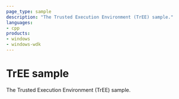 ```yaml
---
page_type: sample
description: "The Trusted Execution Environment (TrEE) sample."
languages:
- cpp
products:
- windows
- windows-wdk
---
```



<!---
    name: TrEE sample
    platform: KMDF
    language: cpp
    category: TrEE
    description: TrEE sample
    samplefwlink: https://go.microsoft.com/fwlink/p/?linkid=869055
--->

# TrEE sample

The Trusted Execution Environment (TrEE) sample.
